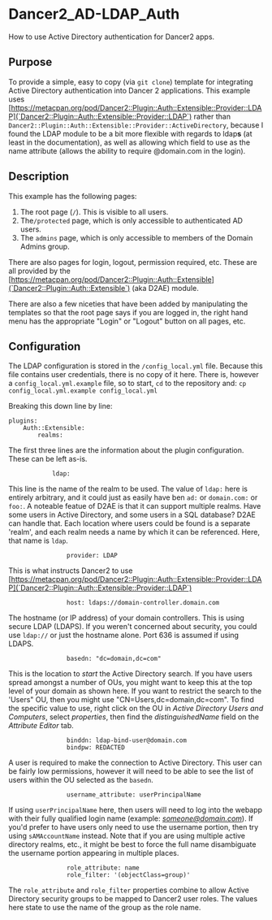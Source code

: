 # Dancer2_AD-LDAP_Auth
How to use Active Directory authentication for Dancer2 apps.

## Purpose
To provide a simple, easy to copy (via `git clone`) template for integrating Active 
Directory authentication into Dancer 2 applications.  This example uses 
[https://metacpan.org/pod/Dancer2::Plugin::Auth::Extensible::Provider::LDAP](`Dancer2::Plugin::Auth::Extensible::Provider::LDAP`) 
rather than `Dancer2::Plugin::Auth::Extensible::Provider::ActiveDirectory`, because 
I found the LDAP module to be a bit more flexible with regards to ldap**s** (at 
least in the documentation), as well as allowing which field to use as the name 
attribute (allows the ability to require @domain.com in the login).

## Description
This example has the following pages:
1. The root page (`/`). This is visible to all users.
1. The`/protected` page, which is only accessible to authenticated AD users.
1. The `admins` page, which is only accessible to members of the Domain Admins group.

There are also pages for login, logout, permission required, etc.  These are all provided 
by the [https://metacpan.org/pod/Dancer2::Plugin::Auth::Extensible](`Dancer2::Plugin::Auth::Extensible`)
(aka D2AE) module.

There are also a few niceties that have been added by manipulating the templates so that 
the root page says if you are logged in, the right hand menu has the appropriate "Login" 
or "Logout" button on all pages, etc.

## Configuration
The LDAP configuration is stored in the `/config_local.yml` file. Because this file contains 
user credentials, there is no copy of it here.  There is, however a `config_local.yml.example` 
file, so to start, `cd` to the repository and:
```cp config_local.yml.example config_local.yml```

Breaking this down line by line:
```
plugins:
    Auth::Extensible:
        realms:
```
The first three lines are the information about the plugin configuration.  These can be left as-is.
```
            ldap:
```
This line is the name of the realm to be used.  The value of `ldap:` here is entirely arbitrary,
and it could just as easily have ben `ad:` or `domain.com:` or `foo:`.  A noteable featue of D2AE is 
that it can support multiple realms.  Have some users in Active Directory, and some users in a SQL 
database?  D2AE can handle that.  Each location where users could be found is a separate 'realm', and 
each realm needs a name by which it can be referenced.  Here, that name is `ldap`.
```
                provider: LDAP
```
This is what instructs Dancer2 to use 
[https://metacpan.org/pod/Dancer2::Plugin::Auth::Extensible::Provider::LDAP](`Dancer2::Plugin::Auth::Extensible::Provider::LDAP`)
```
                host: ldaps://domain-controller.domain.com
```
The hostname (or IP address) of your domain controllers.  This is using secure LDAP (LDAPS).  If 
you weren't concerned about security, you could use `ldap://` or just the hostname alone.  Port 636 
is assumed if using LDAPS.
```
                basedn: "dc=domain,dc=com"
```
This is the location to *start* the Active Directory search.  If you have users spread amongst a 
number of OUs, you might want to keep this at the top level of your domain as shown here.  If you 
want to restrict the search to the 'Users" OU, then you might use "CN=Users,dc=domain,dc=com".  To 
find the specific value to use, right click on the OU in *Active Directory Users and Computers*, select 
*properties*, then find the *distinguishedName* field on the *Attribute Editor* tab.
```
                binddn: ldap-bind-user@domain.com
                bindpw: REDACTED
```
A user is required to make the connection to Active Directory. This user can be fairly low permissions, however 
it will need to be able to see the list of users within the OU selected as the `basedn`.
```
                username_attribute: userPrincipalName
```
If using `userPrincipalName` here, then users will need to log into the webapp with their fully 
qualified login name (example: *someone@domain.com*).  If you'd prefer to have users only need 
to use the username portion, then try using `sAMAccountName` instead. Note that if you are using 
multiple active directory realms, etc., it might be best to force the full name disambiguate 
the username portion appearing in multiple places.
```
                role_attribute: name
                role_filter: '(objectClass=group)'
```
The `role_attribute` and `role_filter` properties combine to allow Active Directory security groups 
to be mapped to Dancer2 user roles.  The values here state to use the name of the group as the 
role name.

